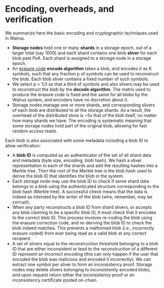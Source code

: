 # Encoding, overheads, and verification

We summarize here the basic encoding and cryptographic techniques used in Walrus.

- **Storage nodes** hold one or many **shards** in a storage epoch, out of a larger total (say 1000)
  and each shard contains one blob **sliver** for each blob past PoA. Each shard is assigned to a
  storage node in a storage epoch.
- An [erasure code](https://en.wikipedia.org/wiki/Online_codes) **encode algorithm** takes a blob,
  and encodes it as K symbols, such that any fraction p of symbols can be used to reconstruct
  the blob. Each blob sliver contains a fixed number of such symbols.
- We select p < 1/3 so that a third of symbols and also slivers may be used to reconstruct the blob
  by the **decode algorithm**. The matrix used to produce the erasure code is fixed and the same
  for all blobs by the Walrus system, and encoders have no discretion about it.
- Storage nodes manage one or more shards, and corresponding slivers of each blob are distributed
  to all the storage shards. As a result, the overhead of the distributed store is ~5x that of
  the blob itself, no matter how many shards we have. The encoding is systematic meaning that some
  storage nodes hold part of the original blob, allowing for fast random access reads.

Each blob is also associated with some metadata including a blob ID to allow verification:

- A **blob ID** is computed as an authenticator of the set of all shard data and metadata (byte
  size,
  encoding, blob hash). We hash a sliver representation in each of the shards and add the resulting
  hashes into a Merkle tree. Then the root of the Merkle tree is the blob hash used to derive the
  blob ID that identifies the blob in the system.
- Each storage node may use the blob ID to check if some shard data belongs to a blob using the
  authenticated structure corresponding to the blob hash (Merkle tree). A successful check means
  that the data is indeed as intended by the writer of the blob (who, remember, may be corrupt).
- When any party reconstructs a blob ID from shard slivers, or accepts any blob claiming
  to be a specific blob ID, it must check that it encodes to the correct blob ID. This process
  involves re-coding the blob using the erasure correction code, and re-deriving the blob ID to
  check the blob indeed matches. This prevents a malformed blob (i.e., incorrectly erasure coded)
  from ever being read as a valid blob at any correct recipient.
- A set of slivers equal to the reconstruction threshold belonging to a blob ID that are either
  inconsistent or lead to the reconstruction of a different ID represent an incorrect encoding
  (this can only happen if the user that encoded the blob was malicious and encoded it incorrectly).
  We can extract one symbol per sliver to form an inconsistency proof.
  Storage nodes may delete slivers belonging to inconsistently encoded blobs,
  and upon request return either the inconsistency proof or an inconsistency certificate posted
  on-chain.

